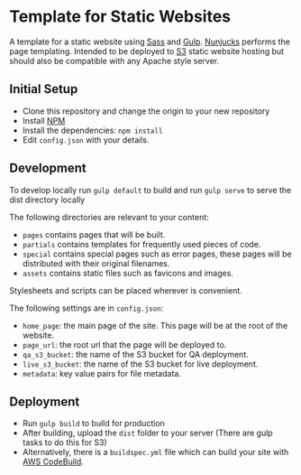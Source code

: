 # Template for Static Websites
A template for a static website using [Sass](http://sass-lang.com/) and
[Gulp](gulpjs.com). [Nunjucks](https://mozilla.github.io/nunjucks/) performs the page templating.
Intended to be deployed to [S3](https://aws.amazon.com/s3/) static website hosting but should 
also be compatible with any Apache style server.

## Initial Setup
- Clone this repository and change the origin to your new repository
- Install [NPM](https://www.npmjs.com/)
- Install the dependencies: `npm install`
- Edit `config.json` with your details.

## Development
To develop locally run `gulp default` to build and run `gulp serve` to serve the dist directory locally

The following directories are relevant to your content:

- `pages` contains pages that will be built.
- `partials` contains templates for frequently used pieces of code.
- `special` contains special pages such as error pages, these pages will be distributed with their
original filenames.
- `assets` contains static files such as favicons and images.

Stylesheets and scripts can be placed wherever is convenient.

The following settings are in `config.json`:

- `home_page`: the main page of the site. This page will be at the root of the website.
- `page_url`: the root url that the page will be deployed to.
- `qa_s3_bucket`: the name of the S3 bucket for QA deployment.
- `live_s3_bucket`: the name of the S3 bucket for live deployment.
- `metadata`: key value pairs for file metadata.

## Deployment
- Run `gulp build` to build for production
- After building, upload the `dist` folder to your server (There are gulp tasks to do this
for S3)
- Alternatively, there is a `buildspec.yml` file which can build your site with
[AWS CodeBuild](https://aws.amazon.com/codebuild/).

